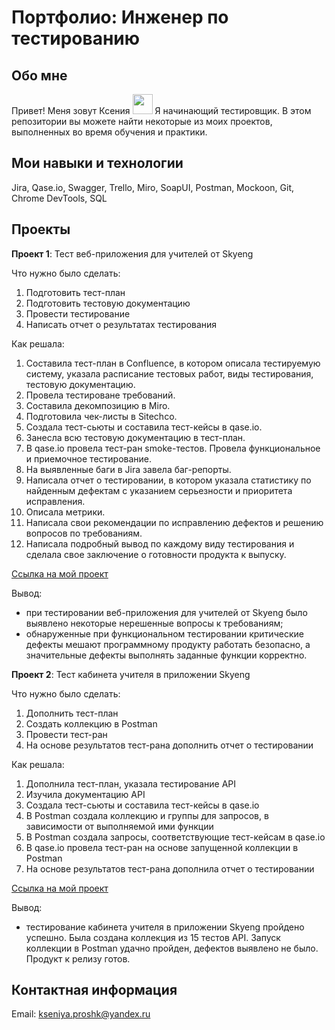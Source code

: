 # Портфолио: Инженер по тестированию
## Обо мне
Привет! Меня зовут Ксения <img src="https://github.com/blackcater/blackcater/raw/main/images/Hi.gif" height="32"/></h2>
Я начинающий тестировщик. В этом репозитории вы можете найти некоторые из моих проектов, выполненных во время обучения и практики.
## Мои навыки и технологии
Jira, Qase.io, Swagger, Trello, Miro, SoapUI, Postman, Mockoon, Git, Chrome DevTools, SQL
## Проекты
__Проект 1__: Тест веб-приложения для учителей от Skyeng

Что нужно было сделать:

1. Подготовить тест-план
2. Подготовить тестовую документацию
3. Провести тестирование
4. Написать отчет о результатах тестирования

Как решала:
1. Составила тест-план в Confluence, в котором описала тестируемую систему, указала расписание тестовых работ, виды тестирования, тестовую документацию.
2. Провела тестироване требований.
3. Составила декомпозицию в Miro.
4. Подготовила чек-листы в Sitechсo.
5. Создала тест-сьюты и составила тест-кейсы в qase.io.
6. Занесла всю тестовую документацию в тест-план.
7. В qase.io провела тест-ран smoke-тестов. Провела функциональное и приемочное тестирование.
8. На выявленные баги в Jira завела баг-репорты.
9. Написала отчет о тестировании, в котором указала статистику по найденным дефектам с указанием серьезности и приоритета исправления.
10. Описала метрики.
11. Написала свои рекомендации по исправлению дефектов и решению вопросов по требованиям.
12. Написала подробный вывод по каждому виду тестирования и сделала свое заключение о готовности продукта к выпуску.

[Ссылка на мой проект](https://qa-bug-report-ksu.atlassian.net/wiki/spaces/~63f6546ece6f37e5ed9472b0/pages/2130064/1+2+.)

Вывод:

* при тестировании веб-приложения для учителей от Skyeng было выявлено некоторые нерешенные вопросы к требованиям;
* обнаруженные при функциональном тестировании критические дефекты мешают программному продукту работать безопасно,  а значительные дефекты выполнять заданные функции корректно.

__Проект 2__: Тест кабинета учителя в приложении Skyeng

Что нужно было сделать:

1. Дополнить тест-план 
2. Создать коллекцию в Postman
3. Провести тест-ран
4. На основе результатов тест-рана дополнить отчет о тестировании

Как решала:

1. Дополнила тест-план, указала тестирование API
2. Изучила документацию API 
3. Создала тест-сьюты и составила тест-кейсы в qase.io
4. В Postman создала коллекцию и группы для запросов, в зависимости от выполняемой ими функции 
5. В Postman создала запросы, соответствующие тест-кейсам в qase.io
6. В qase.io провела тест-ран на основе запущенной коллекции в Postman
7. На основе результатов тест-рана дополнила отчет о тестировании

[Ссылка на мой проект](https://qa-bug-report-ksu.atlassian.net/wiki/spaces/~63f6546ece6f37e5ed9472b0/pages/2130064/1+2+.)

Вывод:

* тестирование кабинета учителя в приложении Skyeng пройдено успешно. Была создана коллекция из 15 тестов API. Запуск коллекции в Postman удачно пройден, дефектов выявлено не было. Продукт к релизу готов. 

## Контактная информация

Email: kseniya.proshk@yandex.ru

 
